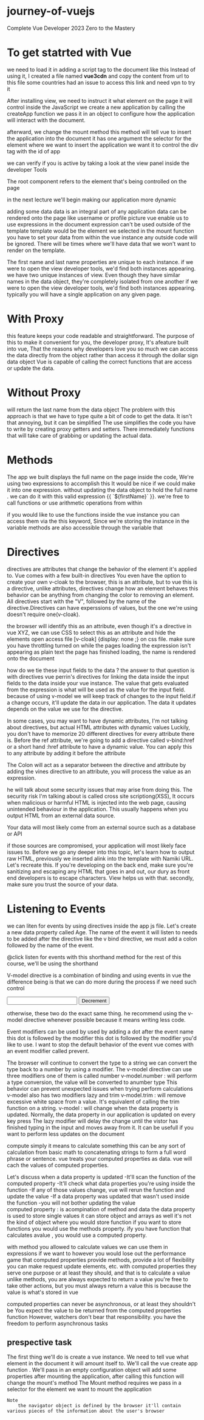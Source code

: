 # journey-of-vuejs
Complete Vue Developer 2023 Zero to the Mastery

<h1>To get statrted with Vue</h1>
we need to load it in adding a script tag to the document
like this     
<script src="https://unpkg.com/vue@3/dist/vue.global.js"></script>
Instead of using it, I created a file named <b>vue3cdn</b> and copy the content from url to 
this file some countries had an issue to access this link and need vpn to try it  

After installing view, we need to instruct it what element on the page it will control inside the JavaScript
we create a new application by calling the createApp function 
we pass it in an object to configure how the application will interact with the document.

afterward, we change the mount method 
this method will tell vue to insert the application into the document
it has one argument the selector for the element where we want to insert the application 
we want it to control the div tag with the id of app

we can verify if you is active by taking a look at the view panel inside the developer Tools

The root component refers to the element that's being controlled on the page

in the next lecture we'll begin making our application more dynamic

adding some data 
data is an integral part of any application
data can be rendered onto the page like username or profile picture
vue enable us to use expressions in the document
expression can't be used outside of the template
template would be the element we selected in the mount function 
you have to set your data from within the vue instance any outside code will be ignored.
There will be times where we'll have data that we won't want to render on the template.

The first name and last name properties are unique to each instance.
if we were to open the view developer tools, we'd find both instances appearing.
we have two unique instances of view. Even though they have similar names in the data object, they're completely isolated from one another
if we were to open the view developer tools, we'd find both instances appearing.
typically you will have a single application on any given page.

<h1>With Proxy</h1>
    this feature keeps your code readable and straightforward.
    The purpose of this to make it convenient for you, the developer proxy, It's afeature built into vue, That the reasons why developers love you so much 
    we can access the data directly from the object rather than access it through the dollar sign data object Vue is capable of calling the correct functions that are access or update the data.

<h1>Without Proxy</h1>
    will return the last name from the data object
    The problem with this approach is that we have to type quite a bit of code to get the data. It isn't that annoying, but it can be simplified
    The use simplifies the code you have to write by creating proxy getters and setters.
    There immediately functions that will take care of grabbing or updating the actual data.

<h1>Methods</h1>
The app we built displays the full name on the page inside the code, We're using two expressions to accomplish this It would be nice if we could make it into one expression. without updating the data object to hold the full name .
we can do it with this valid expression {{ `${firstName}` }}. we're free to call functions or use arithmetic operations from within 

if you would like to use the functions inside the vue instance you can access them via the this keyword, Since we're storing the instance in the variable methods are also accessible through the variable that

<h1>Directives</h1>

directives are attributes that change the behavior of the element it's applied to.
Vue comes with a few built-in directives You even have the option to create your own
v-cloak to the browser, this is an attribute, but to vue this is a directive, unlike attributes, directives change how an element behaves
this behavior can be anything from changing the color to removing an element. All directives start with the "V", followed by the name of the directive.Directives can have experssions of values, but the one we're using doesn't require one(v-cloak).

the browser will identify this as an attribute, even though it's a directive in vue XYZ, we can use CSS to select this as an attribute and hide the elements open access file [v-cloak] {display: none ;} on css file.
make sure you have throttling turned on while the pages loading the expression isn't appearing as plain text the page has finished loading, the name is rendered onto the document 

how do we tie these input fields to the data ?
the answer to that question is with directives vue perrin's directives for linking the data inside the input fields to the data inside your vue instance.
The value that gets evaluated from the expression is what will be used as the value for the input field. because of using v-model we will keep track of changes to the input field.if a change occurs, it'll update the data in our application. The data it updates depends on the value we use for the directive.

In some cases, you may want to have dynamic attributes, I'm not talking about directives, but actual HTML attributes with dynamic values
Luckily, you don't have to memorize 20 different directives for every attribute there is.
Before the ref attribute, we're going to add a directive called v-bind:href or a short hand :href  attribute to have a dynamic value. You can apply this to any attribute by adding it before the attribute

The Colon will act as a separator between the directive and attribute by adding the vines directive to an attribute, you will process the value as an expression.

he will talk about some security issues that may arise from doing this. The security risk I'm talking about is called cross site scriptiong(XSS), 
It occurs when malicious or harmful HTML is injected into the web page, causing unintended behaviour in the application. This usually happens when you output HTML from an external data source.

Your data will most likely come from an external source such as a database or API

if those sources are compromised, your application will most likely face issues to. Before we go any deeper into this topic, let's learn how to output raw HTML, previously we inserted alink into the template with Namiki URL. Let's recreate this.
If you're developing on the back end, make sure you're sanitizing and escaping any HTML that goes in and out, our dury as front end developers is to escape characters. View helps us with that. secondly, make sure you trust the source of your data.

<h1>Listening to Events</h1>
we can liten for events by using directives inside the app js file. Let's create a new data property called Age.
The name of the event it will listen to needs to be added after the directive like the v bind directive, we must add a colon followed by the name of the event.

@click listen for events with this shorthand method for the rest of this course, we'll be using the shorthand

V-model directive is a combination of binding and using events in vue
the difference being is that we can do more during the process if we need such control

<input type="text" id="first-name" v-model="firstName">
<button type="button" @click="age--">Decrement</button>

otherwise, these two do the exact same thing.
he recommend using the v-model directive whenever possible because it means writing less code.

Event modifiers can be used by used by adding a dot after the event name this dot is followed by the modifier this dot is followed by the modifier you'd like to use. I want to stop the default behavior of the event vue comes with an event modifier called prevent.

The browser will continue to convert the type to a string we can convert the 
type back to a number by using a modifier. The v-model directive can use three modifiers
one of them is called number
v-model.number : will perform a type conversion, the value will be converted to anumber type
This behavior can prevent unexpected issues when trying perform calculations
v-model also has two modifiers lazy and trim 
v-model.trim : will remove excessive white space from a value. It's equivalent of calling the trim function on a string.
v-model : will change when the data property is updated. Normally, the data property in our application is updated on every key press The lazy modifier will delay the change until the vistor has finished typing in the input and moves away from it. It can be usefull if you want to perform less updates on the document   

compute simply it means to calculate something this can be any sort of calculation from basic math to concatenating strings to form a full word phrase or sentence.
vue treats your computed properties as data. vue will cach the values of computed properties.

Let's discuss when a data property is updated 
    -It'll scan the function of the computed property
    -It'll check what data properties you're using inside the function 
    -If any of those values change, vue will rerun the function and update the value
    -If a data property was updated that wasn't used inside the function 
    -you will not bother updating the value  
computed property : is acompination of method and data 
the data property is used to store single values it can store object and arrays as well it's not the kind of object where you would store function 
if you want to store functions you would use the methods property.
ify you have function that calculates avalue , you would use a computed property.

with method you allowed to calculate values we can use them in expressions if we want to however you would lose out the 
performance game that computed properties provide methods, provide a lot of flexibility you can make request update elements, etc. with computed properties they serve one purpose or at least they should, and that is to calculate a value unlike methods, you are always expected to return a value you're free to take other actions, but you must always return a value this is because the value is what's stored in vue

computed properties can never be asynchronous, or at least they shouldn't be You expect the value to be returned from the 
computed properties function However, watchers don't bear that responsibility. you have the freedom to perform asynchronous tasks
</hr>
<h2>prespective task </h2>
    The first thing we'll do is create a vue instance. 
    We need to tell vue what element in the document it will amount itself to. 
    We'll call the vue create app function .
    We'll pass in an empty configuration object will add some properties after mounting the application, after calling this function will change the mount's method
    The Mount method requires we pass in a selector for the element we want to mount the application 
    
    Note
        the navigator object is defined by the browser it'll contain various pieces of the information about the user's browser 
